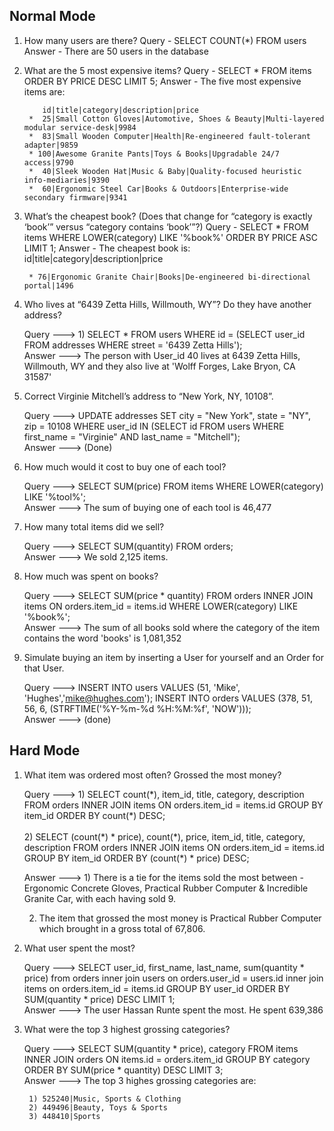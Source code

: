 ## Normal Mode 

1. How many users are there?
Query -  SELECT COUNT(\*) FROM users
Answer - There are 50 users in the database

2. What are the 5 most expensive items?
Query - SELECT \* FROM items ORDER BY PRICE DESC LIMIT 5;
Answer - The five most expensive items are:

           id|title|category|description|price
        *  25|Small Cotton Gloves|Automotive, Shoes & Beauty|Multi-layered modular service-desk|9984
        *  83|Small Wooden Computer|Health|Re-engineered fault-tolerant adapter|9859
        * 100|Awesome Granite Pants|Toys & Books|Upgradable 24/7 access|9790
        *  40|Sleek Wooden Hat|Music & Baby|Quality-focused heuristic info-mediaries|9390
        *  60|Ergonomic Steel Car|Books & Outdoors|Enterprise-wide secondary firmware|9341

3. What’s the cheapest book? (Does that change for “category is exactly ‘book’” versus “category contains ‘book’”?)
Query -  SELECT \* FROM items WHERE LOWER(category) LIKE '%book%' ORDER BY PRICE ASC LIMIT 1;
Answer - The cheapest book is:
          id|title|category|description|price
        
        * 76|Ergonomic Granite Chair|Books|De-engineered bi-directional portal|1496

4. Who lives at “6439 Zetta Hills, Willmouth, WY”? Do they have another address?

	Query ---> 1) SELECT \* FROM users WHERE id = (SELECT user\_id FROM addresses WHERE street = '6439 Zetta Hills');<br>
	Answer ---> The person with User\_id 40 lives at 6439 Zetta Hills, Willmouth, WY and they also live at 'Wolff Forges, Lake Bryon, CA 31587'

5. Correct Virginie Mitchell’s address to “New York, NY, 10108”.

	Query ---> UPDATE addresses SET city = "New York", state = "NY", zip = 10108 WHERE user\_id IN (SELECT id FROM users WHERE first\_name = "Virginie" AND last\_name = "Mitchell");<br>
Answer ---> (Done)

6. How much would it cost to buy one of each tool?

	Query ---> SELECT SUM(price) FROM items WHERE LOWER(category) LIKE '%tool%';<br>
	Answer ---> The sum of buying one of each tool is 46,477

7. How many total items did we sell?

	Query ---> SELECT SUM(quantity) FROM orders;<br>
	Answer ---> We sold 2,125 items.

8. How much was spent on books?

	Query ---> SELECT SUM(price \* quantity) FROM orders INNER JOIN items ON orders.item\_id = items.id WHERE LOWER(category) LIKE '%book%';<br>
	Answer ---> The sum of all books sold where the category of the item contains the word 'books' is 
         1,081,352

9. Simulate buying an item by inserting a User for yourself and an Order for that User.

	Query --->  INSERT INTO users VALUES (51, 'Mike', 'Hughes','mike@hughes.com');
         INSERT INTO orders VALUES (378, 51, 56, 6, (STRFTIME('%Y-%m-%d %H:%M:%f', 'NOW')));<br>
	Answer ---> (done)




## Hard Mode

1. What item was ordered most often? Grossed the most money?

	Query ---> 1) SELECT count(\*), item\_id, title, category, description FROM orders INNER JOIN items ON orders.item\_id = items.id GROUP BY item\_id ORDER BY count(\*) DESC;
	       <br><br>  2) SELECT (count(\*) \* price), count(\*), price, item\_id, title, category, description FROM orders INNER JOIN items ON orders.item\_id = items.id GROUP BY item\_id ORDER BY (count(\*) \* price) DESC;
	
	Answer ---> 1) There is a tie for the items sold the most between - Ergonomic Concrete Gloves, Practical Rubber Computer & Incredible Granite Car, with each having sold 9.
	
	2) The item that grossed the most money is Practical Rubber Computer which brought in a gross total of 67,806.

2. What user spent the most?

	Query ---> SELECT user\_id, first\_name, last\_name, sum(quantity \* price) from orders inner join users on orders.user\_id = users.id inner join items on orders.item\_id = items.id GROUP BY user\_id ORDER BY SUM(quantity \* price) DESC LIMIT 1;<br>
Answer ---> The user Hassan Runte spent the most. He spent 639,386

3. What were the top 3 highest grossing categories?

	Query ---> SELECT SUM(quantity \* price), category FROM items INNER JOIN orders ON items.id = orders.item\_id GROUP BY category ORDER BY SUM(price \* quantity) DESC LIMIT 3;<br>
	Answer ---> The top 3 highes grossing categories are: 
	
		1) 525240|Music, Sports & Clothing
		2) 449496|Beauty, Toys & Sports
		3) 448410|Sports


